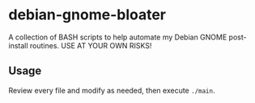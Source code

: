# debian-gnome-bloater
A collection of BASH scripts to help automate my Debian GNOME post-install routines. USE AT YOUR OWN RISKS!

## Usage
Review every file and modify as needed, then execute ```./main```.
